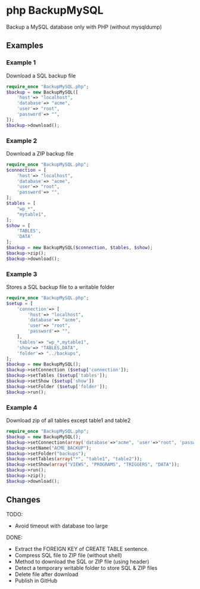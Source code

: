 # php BackupMySQL

Backup a MySQL database only with PHP (without mysqldump)

## Examples

### Example 1

Download a SQL backup file

```php
require_once "BackupMySQL.php";
$backup = new BackupMySQL([
	'host'=> "localhost",
	'database'=> "acme",
	'user'=> "root",
	'password'=> "",
]);
$backup->download();
```

### Example 2

Download a ZIP backup file

```php
require_once "BackupMySQL.php";
$connection = [
	'host'=> "localhost",
	'database'=> "acme",
	'user'=> "root",
	'password'=> "",
];
$tables = [
	"wp_*",
	"mytable1",
];
$show = [
	'TABLES',
	'DATA'
];
$backup = new BackupMySQL($connection, $tables, $show);
$backup->zip();
$backup->download();
```

### Example 3

Stores a SQL backup file to a writable folder

```php
require_once "BackupMySQL.php";
$setup = [
	'connection'=> [
		'host'=> "localhost",
		'database'=> "acme",
		'user'=> "root",
		'password'=> "",
	],
	'tables'=> "wp_*,mytable1",
	'show'=> "TABLES,DATA",
	'folder'=> "../backups",
];
$backup = new BackupMySQL();
$backup->setConnection ($setup['connection']);
$backup->setTables ($setup['tables']);
$backup->setShow ($setup['show'])
$backup->setFolder ($setup['folder']);
$backup->run();
```

### Example 4

Download zip of all tables except table1 and table2

```php
require_once "BackupMySQL.php";
$backup = new BackupMySQL();
$backup->setConnection(array('database'=>"acme", 'user'=>"root", 'password'=>""));
$backup->setName("ACME_BACKUP");
$backup->setFolder("backups");
$backup->setTables(array("*", "table1", "table2"));
$backup->setShow(array("VIEWS", "PROGRAMS", "TRIGGERS", "DATA"));
$backup->run();
$backup->zip();
$backup->download();
```

## Changes

TODO:
  - Avoid timeout with database too large

DONE:
  - Extract the FOREIGN KEY of CREATE TABLE sentence.
  - Compress SQL file to ZIP file (without shell)
  - Method to download the SQL or ZIP file (using header)
  - Detect a temporary writable folder to store SQL & ZIP files
  - Delete file after download
  - Publish in GitHub
